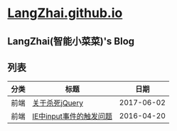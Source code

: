 # [LangZhai.github.io](https://langzhai.github.io)

## __LangZhai(智能小菜菜)'s Blog__

## 列表

| 分类 | 标题 | 日期 |
| --- | --- | :---: |
| 前端 | [关于杀死jQuery](https://langzhai.github.io/blog/article/about-kill-jquery.html) | 2017-06-02 |
| 前端 | [IE中input事件的触发问题](https://langzhai.github.io/blog/article/the-input-event-trigger-problem-in-ie.html) | 2016-04-20 |